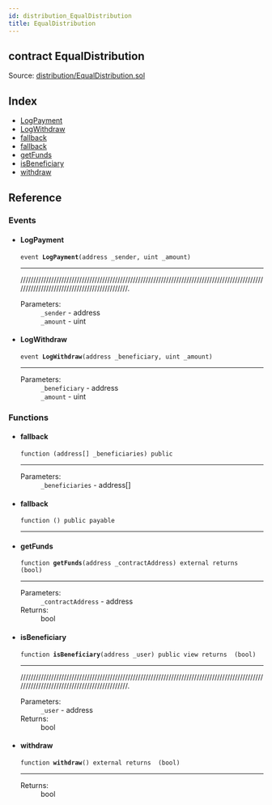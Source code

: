 ```yaml
---
id: distribution_EqualDistribution
title: EqualDistribution
---
```


<div class="contract-doc"><div class="contract"><h2 class="contract-header"><span class="contract-kind">contract</span> EqualDistribution</h2><div class="source">Source: <a href="git+https://github.com/MyBitFoundation/dapp-trust/blob/v1.0.0/contracts/distribution/EqualDistribution.sol" target="_blank">distribution/EqualDistribution.sol</a></div></div><div class="index"><h2>Index</h2><ul><li><a href="distribution_EqualDistribution.html#LogPayment">LogPayment</a></li><li><a href="distribution_EqualDistribution.html#LogWithdraw">LogWithdraw</a></li><li><a href="distribution_EqualDistribution.html#">fallback</a></li><li><a href="distribution_EqualDistribution.html#">fallback</a></li><li><a href="distribution_EqualDistribution.html#getFunds">getFunds</a></li><li><a href="distribution_EqualDistribution.html#isBeneficiary">isBeneficiary</a></li><li><a href="distribution_EqualDistribution.html#withdraw">withdraw</a></li></ul></div><div class="reference"><h2>Reference</h2><div class="events"><h3>Events</h3><ul><li><div class="item event"><span id="LogPayment" class="anchor-marker"></span><h4 class="name">LogPayment</h4><div class="body"><code class="signature">event <strong>LogPayment</strong><span>(address _sender, uint _amount) </span></code><hr/><div class="description"><p>/////////////////////////////////////////////////////////////////////////////////////////////////////////////////////////////////////////.</p></div><dl><dt><span class="label-parameters">Parameters:</span></dt><dd><div><code>_sender</code> - address</div><div><code>_amount</code> - uint</div></dd></dl></div></div></li><li><div class="item event"><span id="LogWithdraw" class="anchor-marker"></span><h4 class="name">LogWithdraw</h4><div class="body"><code class="signature">event <strong>LogWithdraw</strong><span>(address _beneficiary, uint _amount) </span></code><hr/><dl><dt><span class="label-parameters">Parameters:</span></dt><dd><div><code>_beneficiary</code> - address</div><div><code>_amount</code> - uint</div></dd></dl></div></div></li></ul></div><div class="functions"><h3>Functions</h3><ul><li><div class="item function"><span id="fallback" class="anchor-marker"></span><h4 class="name">fallback</h4><div class="body"><code class="signature">function <strong></strong><span>(address[] _beneficiaries) </span><span>public </span></code><hr/><dl><dt><span class="label-parameters">Parameters:</span></dt><dd><div><code>_beneficiaries</code> - address[]</div></dd></dl></div></div></li><li><div class="item function"><span id="fallback" class="anchor-marker"></span><h4 class="name">fallback</h4><div class="body"><code class="signature">function <strong></strong><span>() </span><span>public </span><span>payable </span></code><hr/></div></div></li><li><div class="item function"><span id="getFunds" class="anchor-marker"></span><h4 class="name">getFunds</h4><div class="body"><code class="signature">function <strong>getFunds</strong><span>(address _contractAddress) </span><span>external </span><span>returns  (bool) </span></code><hr/><dl><dt><span class="label-parameters">Parameters:</span></dt><dd><div><code>_contractAddress</code> - address</div></dd><dt><span class="label-return">Returns:</span></dt><dd>bool</dd></dl></div></div></li><li><div class="item function"><span id="isBeneficiary" class="anchor-marker"></span><h4 class="name">isBeneficiary</h4><div class="body"><code class="signature">function <strong>isBeneficiary</strong><span>(address _user) </span><span>public </span><span>view </span><span>returns  (bool) </span></code><hr/><div class="description"><p>/////////////////////////////////////////////////////////////////////////////////////////////////////////////////////////////////////////.</p></div><dl><dt><span class="label-parameters">Parameters:</span></dt><dd><div><code>_user</code> - address</div></dd><dt><span class="label-return">Returns:</span></dt><dd>bool</dd></dl></div></div></li><li><div class="item function"><span id="withdraw" class="anchor-marker"></span><h4 class="name">withdraw</h4><div class="body"><code class="signature">function <strong>withdraw</strong><span>() </span><span>external </span><span>returns  (bool) </span></code><hr/><dl><dt><span class="label-return">Returns:</span></dt><dd>bool</dd></dl></div></div></li></ul></div></div></div>
